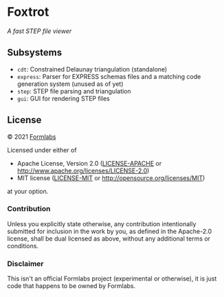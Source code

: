 # Foxtrot
_A fast STEP file viewer_

## Subsystems
- `cdt`: Constrained Delaunay triangulation (standalone)
- `express`: Parser for EXPRESS schemas files and a matching code generation
  system (unused as of yet)
- `step`: STEP file parsing and triangulation
- `gui`: GUI for rendering STEP files

## License
© 2021 [Formlabs](https://formlabs.com)

Licensed under either of

 * Apache License, Version 2.0
   ([LICENSE-APACHE](LICENSE-APACHE) or http://www.apache.org/licenses/LICENSE-2.0)
 * MIT license
   ([LICENSE-MIT](LICENSE-MIT) or http://opensource.org/licenses/MIT)

at your option.

### Contribution

Unless you explicitly state otherwise, any contribution intentionally submitted
for inclusion in the work by you, as defined in the Apache-2.0 license, shall be
dual licensed as above, without any additional terms or conditions.

### Disclaimer
This isn't an official Formlabs project (experimental or otherwise),
it is just code that happens to be owned by Formlabs.

